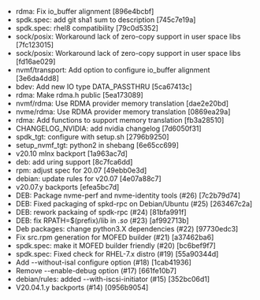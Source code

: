 - rdma: Fix io_buffer alignment [896e4bcbf]
- spdk.spec: add git sha1 sum to description [745c7e19a]
- spdk.spec: rhel8 compatibility [79c0d5352]
- sock/posix: Workaround lack of zero-copy support in user space libs [7fc123015]
- sock/posix: Workaround lack of zero-copy support in user space libs [fd16ae029]
- nvmf/transport: Add option to configure io_buffer alignment [3e6da4dd8]
- bdev: Add new IO type DATA_PASSTHRU [5ca67413c]
- rdma: Make rdma.h public [5ea173089]
- nvmf/rdma: Use RDMA provider memory translation [dae2e20bd]
- nvme/rdma: Use RDMA provider memory translation [0869ea29a]
- rdma: Add functions to support memory translation [fb3a28510]
- CHANGELOG_NVIDIA: add nvidia changelog [7d6050f31]
- spdk_tgt: configure with setup.sh [2796b9250]
- setup_nvmf_tgt: python2 in shebang [6e65cc699]
- v20.10 mlnx backport [1a963ac7d]
- deb: add uring support [8c7fca6dd]
- rpm: adjust spec for 20.07 [49ebb0e3d]
- debian: update rules for v20.07 [4e07a88c7]
- v20.07.y backports [efea5bc7d]
- DEB: Package nvme-perf and nvme-identity tools (#26) [7c2b79d74]
- DEB: Fixed packaging of spkd-rpc on Debian/Ubuntu (#25) [263467c2a]
- DEB: rework packaing of spdk-rpc (#24) [81bfa991f]
- DEB: fix RPATH=$(prefix)/lib in *.so* (#23) [af992713b]
- Deb packages: change python3.X dependencies (#22) [97730edc3]
- Fix src.rpm generation for MOFED builder (#21) [a37462ba6]
- spdk.spec: make it MOFED builder friendly (#20) [bc6bef9f7]
- spdk.spec: Fixed check for RHEL-7.x distro (#19) [55a90344d]
- Add --without-isal configure option (#18) [1cab41936]
- Remove --enable-debug option (#17) [661fe10b7]
- debian/rules: added --with-iscsi-initiator (#15) [352bc06d1]
- V20.04.1.y backports (#14) [0956b9054]

